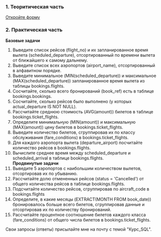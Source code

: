 ### **1. Теоритическая часть**

[Откройте форму](<https://forms.gle/pBjVw2cyYPn9z2f26>)

### **2. Практическая часть**
    

**Базовые задачи**
1. Выведите список рейсов (flight_no) и их запланированное время вылета (scheduled_departure), отсортированный по времени вылета от ближайшего к самому дальнему. 
2. Выведите список всех аэропортов (airport_name), отсортированный в алфавитном порядке.  
3. Выведите минимальное (MIN(scheduled_departure)) и максимальное (MAX(scheduled_departure)) запланированное время вылета из таблицы bookings.flights. 
4. Сосчитайте, сколько всего бронирований (book_ref) есть в таблице bookings.bookings. 
5. Сосчитайте, сколько рейсов было выполнено (у которых actual_departure IS NOT NULL). 
6. Рассчитайте среднюю стоимость (AVG(amount)) билетов в таблице bookings.ticket_flights. 
7. Определите минимальную (MIN(amount)) и максимальную (MAX(amount)) цену билетов в bookings.ticket_flights. 
8. Выведите количество билетов, сгруппировав их по классу обслуживания (fare_conditions) в bookings.ticket_flights. 
9. Для каждого аэропорта вылета (departure_airport) посчитайте количество рейсов в bookings.flights. 
10. Вычислите среднее время между scheduled_departure и scheduled_arrival в таблице bookings.flights.   
**Продвинутые задачи**  
11. Выведите 5 аэропортов с наибольшим количеством вылетов, отсортировав их по убыванию. 
12. Рассчитайте долю отмененных рейсов (status = 'Cancelled') от общего количества рейсов в таблице bookings.flights. 
13. Подсчитайте количество рейсов, сгруппировав по aircraft_code в bookings.flights
14. Определите, в какие месяцы (EXTRACT(MONTH FROM book_date)) бронировалось больше всего билетов, сгруппировав данные и отсортировав их по количеству бронирований. 
15. Рассчитайте процентное соотношение билетов каждого класса (fare_conditions) от общего числа билетов в bookings.ticket_flights.

Свои запросы (ответы) присылайте мне на почту с темой "Курс_SQL".
